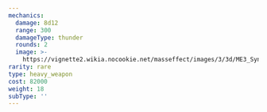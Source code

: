 ```yaml
---
mechanics:
  damage: 8d12
  range: 300
  damageType: thunder
  rounds: 2
  image: >-
    https://vignette2.wikia.nocookie.net/masseffect/images/3/3d/ME3_Sync_Laser_Heavy_Weapon.png/revision/latest?cb=20120317195655
rarity: rare
type: heavy_weapon
cost: 82000
weight: 18
subType: ''
---
```

